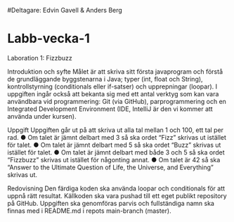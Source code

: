 #Deltagare: Edvin Gavell & Anders Berg

# Labb-vecka-1
Laboration 1: Fizzbuzz

Introduktion och syfte
Målet är att skriva sitt första javaprogram och förstå de grundläggande byggstenarna i Java;
typer (int, float och String), kontrollstyrning (conditionals eller if-satser) och upprepningar
(loopar).
I uppgiften ingår också att bekanta sig med ett antal verktyg som kan vara användbara vid
programmering: Git (via GitHub), parprogrammering och en Integrated Development
Environment (IDE, IntelliJ är den vi kommer att använda under kursen).

Uppgift
Uppgiften går ut på att skriva ut alla tal mellan 1 och 100, ett tal per rad.
● Om talet är jämnt delbart med 3 så ska ordet “Fizz” skrivas ut istället för talet.
● Om talet är jämnt delbart med 5 så ska ordet “Buzz” skrivas ut istället för talet.
● Om talet är jämnt delbart med både 3 och 5 så ska ordet “Fizzbuzz” skrivas ut istället
för någonting annat.
● Om talet är 42 så ska “Answer to the Ultimate Question of Life, the Universe, and
Everything” skrivas ut.

Redovisning
Den färdiga koden ska använda loopar och conditionals för att uppnå rätt resultat. Källkoden
ska vara pushad till ett eget publikt repository på GitHub. Uppgiften ska genomföras parvis
och fullständiga namn ska finnas med i README.md i repots main-branch (master).
